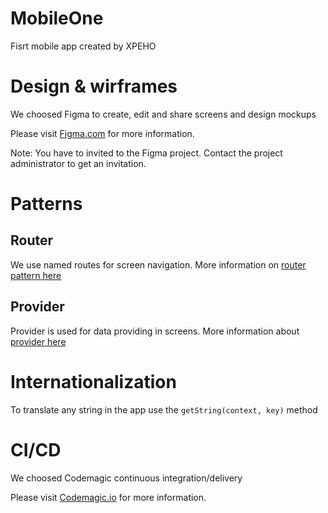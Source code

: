# MobileOne

Fisrt mobile app created by XPEHO

# Design & wirframes

We choosed Figma to create, edit and share screens and design mockups

Please visit [Figma.com](https://www.figma.com/) for more information.

Note: You have to invited to the Figma project. Contact the project administrator to get an invitation.

# Patterns

## Router

We use named routes for screen navigation. More information on [router pattern here](https://flutter.dev/docs/cookbook/navigation/named-routes)

## Provider

Provider is used for data providing in screens. More information about [provider here](https://pub.dev/packages/provider)

# Internationalization

To translate any string in the app use the `getString(context, key)` method

# CI/CD

We choosed Codemagic continuous integration/delivery

Please visit [Codemagic.io](https://codemagic.io/start/) for more information.